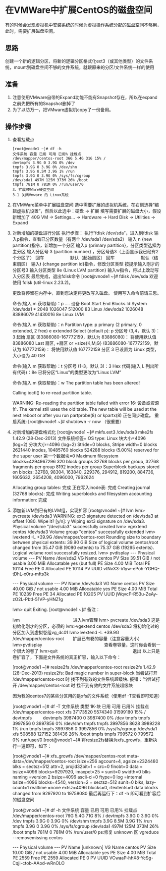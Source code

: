 # 在VMWare中扩展CentOS的磁盘空间
有的时候会发现虚拟机中安装系统的时候为虚拟操作系统分配的磁盘空间不够用，此时，需要扩展磁盘空间。

## 思路
创建一个新的逻辑分区，将新的逻辑分区格式化ext3（或其他类型）的文件系统，mount到磁盘空间不够的文件系统，就跟原来的分区/文件系统一样的使用

## 准备
1. 注意使用VMware自带的Expand功能不能有Snapshot存在，所以在expand之前先把所有的Snapshot删掉了
2. 为了以防万一，把VMware虚拟机copy了一份备用。

## 操作步骤
1. 查看挂载点
    ```
    [root@vnode1 ~]# df -h
    文件系统 容量 已用 可用 已用% 挂载点
    /dev/mapper/centos-root 36G 5.4G 31G 15% /
    devtmpfs 3.9G 0 3.9G 0% /dev
    tmpfs 3.9G 0 3.9G 0% /dev/shm
    tmpfs 3.9G 8.5M 3.9G 1% /run
    tmpfs 3.9G 0 3.9G 0% /sys/fs/cgroup
    /dev/sda1 497M 125M 373M 26% /boot
    tmpfs 781M 0 781M 0% /run/user/0
    3、扩展VMWare硬盘空间
    3.1 关闭Vmware 的 Linux系统
    ```

2. 在VMWare菜单中扩展磁盘空间
    选中需要扩展的虚拟机系统，在右侧选择“编辑虚拟机设置”，然后以此选中：硬盘 -> 扩展
    填写需要扩展的磁盘大小，假设新增加了 40G 
    VM -> Settings… -> Hardware -> Hard Disk -> Utilities -> Expand

3. 对新增加的硬盘进行分区
    执行步骤：
    执行“fdisk /dev/sda”，进入到fdisk
    输入p指令，查看已分区数量（有两个 /dev/sda1 /dev/sda2）
    输入 n {new partition}指令，新增加一个分区
    输入p {primary partition}，分区类型选择为主分区
    输入分区号 3 {partition number} ，分区号选3（上面显示我已经有2个分区了）
    回车　　　　　　默认（起始扇区）
    回车　　　　　　默认（结束扇区）
    输入t {change partition id}指令，修改分区类型
    按提示输入刚才的分区号3
    输入分区类型 8e {Linux LVM partition}
    输入w指令，将以上改动写入分区表
    最后完成，退出fdisk命令
    [root@vnode1 ~]# fdisk /dev/sda
    欢迎使用 fdisk (util-linux 2.23.2)。
    
    更改将停留在内存中，直到您决定将更改写入磁盘。
    使用写入命令前请三思。
    
    命令(输入 m 获取帮助)：p
    ....
    设备 Boot Start End Blocks Id System
    /dev/sda1 * 2048 1026047 512000 83 Linux
    /dev/sda2 1026048 83886079 41430016 8e Linux LVM
    
    命令(输入 m 获取帮助)：n
    Partition type:
    p primary (2 primary, 0 extended, 2 free)
    e extended
    Select (default p): p
    分区号 (3,4，默认 3)：3
    起始 扇区 (83886080-167772159，默认为 83886080)：
    将使用默认值 83886080
    Last 扇区, +扇区 or +size{K,M,G} (83886080-167772159，默认为 167772159)：
    将使用默认值 167772159
    分区 3 已设置为 Linux 类型，大小设为 40 GiB
    
    命令(输入 m 获取帮助)：t
    分区号 (1-3，默认 3)：3
    Hex 代码(输入 L 列出所有代码)：8e
    已将分区“Linux”的类型更改为“Linux LVM”
    
    命令(输入 m 获取帮助)：w
    The partition table has been altered!
    
    Calling ioctl() to re-read partition table.
    
    WARNING: Re-reading the partition table failed with error 16: 设备或资源忙.
    The kernel still uses the old table. The new table will be used at
    the next reboot or after you run partprobe(8) or kpartx(8)
    正在同步磁盘。
    重启系统: 
    [root@vnode1 ~]# shutdown -r now （很重要）

4. 对新增加的硬盘格式化
    [root@vnode1 ~]# mkfs.ext3 /dev/sda3
    mke2fs 1.42.9 (28-Dec-2013)
    文件系统标签=
    OS type: Linux
    块大小=4096 (log=2)
    分块大小=4096 (log=2)
    Stride=0 blocks, Stripe width=0 blocks
    2621440 inodes, 10485760 blocks
    524288 blocks (5.00%) reserved for the super user
    第一个数据块=0
    Maximum filesystem blocks=4294967296
    320 block groups
    32768 blocks per group, 32768 fragments per group
    8192 inodes per group
    Superblock backups stored on blocks:
    32768, 98304, 163840, 229376, 294912, 819200, 884736, 1605632, 2654208,
    4096000, 7962624
    
    Allocating group tables: 完成
    正在写入inode表: 完成
    Creating journal (32768 blocks): 完成
    Writing superblocks and filesystem accounting information: 完成

5. 添加新LVM到已有的LVM组，实现扩容
    [root@vnode1 ~]# lvm
    lvm> pvcreate /dev/sda3
    WARNING: ext3 signature detected on /dev/sda3 at offset 1080. Wipe it? [y/n]: y
    Wiping ext3 signature on /dev/sda3.
    Physical volume "/dev/sda3" successfully created
    lvm> vgextend centos /dev/sda3
    Volume group "centos" successfully extended
    lvm> lvextend -L +39.9G /dev/mapper/centos-root
    Rounding size to boundary between physical extents: 39.90 GiB
    Size of logical volume centos/root changed from 35.47 GiB (9080 extents) to 75.37 GiB (19295 extents).
    Logical volume root successfully resized.
    lvm> pvdisplay
    --- Physical volume ---
    PV Name /dev/sda2
    VG Name centos
    PV Size 39.51 GiB / not usable 3.00 MiB
    Allocatable yes (but full)
    PE Size 4.00 MiB
    Total PE 10114
    Free PE 0
    Allocated PE 10114
    PV UUID vtNvX3-b1yw-ePoh-YGHQ-tDhL-x0ru-mfts3k
    
    --- Physical volume ---
    PV Name /dev/sda3
    VG Name centos
    PV Size 40.00 GiB / not usable 4.00 MiB
    Allocatable yes
    PE Size 4.00 MiB
    Total PE 10239
    Free PE 34
    Allocated PE 10205
    PV UUID jWqvcF-R53u-ZeAy-zO2L-PbtI-51VP-yHNZ1g
    
    lvm> quit
    Exiting.
    [root@vnode1 ~]#
    备注：

    lvm　　　　　　　　　　　　 进入lvm管理
    lvm> pvcreate /dev/sda3 这是初始化刚才的分区，必须的
    lvm>vgextend centos /dev/sda3 将初始化过的分区加入到虚拟卷组vg_dc01
    lvm>lvextend -L +39.9G /dev/mapper/centos-root　　扩展已有卷的容量（注意容量大小）
    lvm>pvdisplay　　　　　　　　　　　　　　 查看卷容量，这时你会看到一个很大的卷了
    lvm>quit　　　　　　　　　　　　　　 　　　退出
    以上只是卷扩容了，下面是文件系统的真正扩容，输入以下命令：

    [root@vnode1 ~]# resize2fs /dev/mapper/centos-root
    resize2fs 1.42.9 (28-Dec-2013)
    resize2fs: Bad magic number in super-block 当尝试打开 /dev/mapper/centos-root 时
    找不到有效的文件系统超级块.
    报错：当尝试打开 /dev/mapper/centos-root 时 找不到有效的文件系统超级块

    因为我的centos7的某些分区用的是xfs的文件系统（使用df -T查看即可知道）

    [root@vnode1 ~]# df -T
    文件系统                           类型          1K-块        已用        可用          已用%  挂载点
    /dev/mapper/centos-root   xfs           37173520 5574340  31599180  15%      /
    devtmpfs 　　                   devtmpfs  3987400   0              3987400    0%       /dev
    tmpfs                                 tmpfs        3997856   0              3997856    0%      /dev/shm
    tmpfs                                 tmpfs        3997856   8628        3989228     1%     /run
    tmpfs                                 tmpfs        3997856   0               3997856     0%    /sys/fs/cgroup
    /dev/sda1                          xfs            508588      127152    381436       26%  /boot
    tmpfs                                tmpfs         799572      0              799572       0%   run/user/0
    [root@vnode1 ~]#
    将resize2fs替换为xfs_growfs，重新执行一遍即可，如下：

    [root@vnode1 ~]# xfs_growfs /dev/mapper/centos-root
    meta-data=/dev/mapper/centos-root isize=256 agcount=4, agsize=2324480 blks
    = sectsz=512 attr=2, projid32bit=1
    = crc=0 finobt=0
    data = bsize=4096 blocks=9297920, imaxpct=25
    = sunit=0 swidth=0 blks
    naming =version 2 bsize=4096 ascii-ci=0 ftype=0
    log =internal bsize=4096 blocks=4540, version=2
    = sectsz=512 sunit=0 blks, lazy-count=1
    realtime =none extsz=4096 blocks=0, rtextents=0
    data blocks changed from 9297920 to 19758080
    最后再运行下：df -h 
    即可看到扩容后的磁盘空间

    [root@vnode1 ~]# df -h
    文件系统 容量 已用 可用 已用% 挂载点
    /dev/mapper/centos-root 76G 5.4G 71G 8% /
    devtmpfs 3.9G 0 3.9G 0% /dev
    tmpfs 3.9G 0 3.9G 0% /dev/shm
    tmpfs 3.9G 8.5M 3.9G 1% /run
    tmpfs 3.9G 0 3.9G 0% /sys/fs/cgroup
    /dev/sda1 497M 125M 373M 26% /boot
    tmpfs 781M 0 781M 0% /run/user/0
    ps:修复 unknown 区  vgreduce --removemissing centos

    --- Physical volume ---
    PV Name               [unknown]
    VG Name               centos
    PV Size               10.00 GiB / not usable 4.00 MiB
    Allocatable           yes 
    PE Size               4.00 MiB
    Total PE              2559
    Free PE               2559
    Allocated PE          0
    PV UUID               VCwaaP-hhX8-YcSg-Cqji-ctob-AAod-wRnOLO